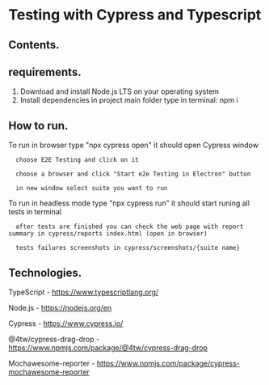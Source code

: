 # Testing with Cypress and Typescript 

## Contents.

## requirements.

1) Download and install Node.js LTS on your operating system
2) Install dependencies in project main folder type in terminal: npm i

## How to run.

To run in browser type "npx cypress open" it should open Cypress window
  
      choose E2E Testing and click on it
  
      choose a browser and click "Start e2e Testing in Electron" button
  
      in new window select suite you want to run



To run in headless mode type "npx cypress run" it should start runing all tests in terminal
  
      after tests are finished you can check the web page with report summary in cypress/reports index.html (open in browser)
  
      tests failures screenshots in cypress/screenshots/{suite name}

## Technologies.
TypeScript - https://www.typescriptlang.org/

Node.js - https://nodejs.org/en

Cypress - https://www.cypress.io/

@4tw/cypress-drag-drop - https://www.npmjs.com/package/@4tw/cypress-drag-drop

Mochawesome-reporter - https://www.npmjs.com/package/cypress-mochawesome-reporter
